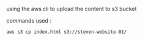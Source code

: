 using the aws cli to upload the content to s3 bucket

commands used :

```
aws s3 cp index.html s3://steven-website-01/

```
